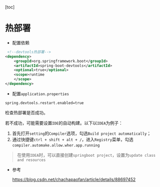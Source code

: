 [toc]

# 热部署

- 配置依赖

``` xml
 <!--devtools热部署-->
<dependency>
    <groupId>org.springframework.boot</groupId>
    <artifactId>spring-boot-devtools</artifactId>
    <optional>true</optional>
    <scope>runtime
    </scope>
</dependency>
```

- 配置`application.properties`

``` properties
spring.devtools.restart.enabled=true
```

检查热部署是否成功。

若不成功，可能需要设置`IDE`的自动构建。以下以`IDEA`为例子：

1. 首先打开`setting`的`Compiler`选项，勾选`Build project automatically`；
2. 通过快捷键`ctrl + shift + alt + /`，进入`Registry`菜单，勾选`compiler.automake.allow.wher.app.running`

>  在使用`IDEA`时，可以直接创建`springboot project`，设置为`update class and resources`

- 参考

  https://blog.csdn.net/chachapaofan/article/details/88697452